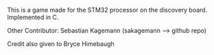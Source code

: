 This is a game made for the STM32 processor on the discovery board. Implemented in C.

Other Contributor: Sebastian Kagemann (sakagemann --> github repo)

Credit also given to Bryce Himebaugh
